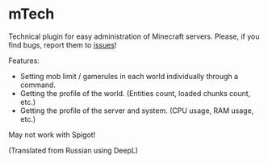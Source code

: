 # mTech

Technical plugin for easy administration of Minecraft servers.
Please, if you find bugs, report them to [issues](https://github.com/bottleofench/mTech/issues)!

Features:
- Setting mob limit / gamerules in each world individually through a command.
- Getting the profile of the world. (Entities count, loaded chunks count, etc.)
- Getting the profile of the server and system. (CPU usage, RAM usage, etc.)

May not work with Spigot!

(Translated from Russian using DeepL)